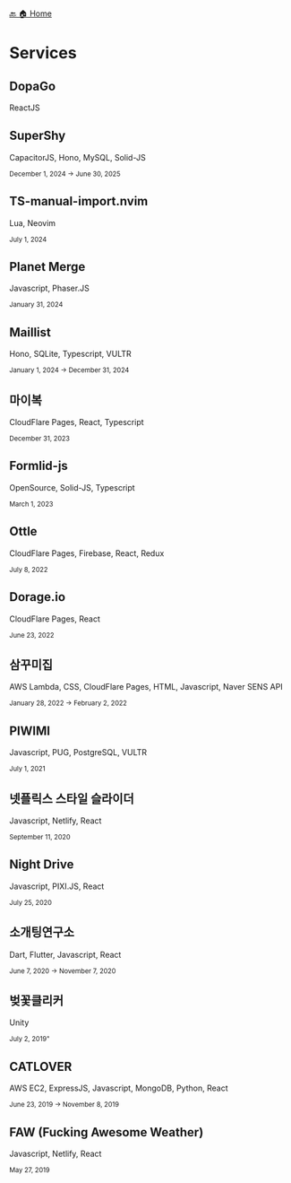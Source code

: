 [🔙 🏠 Home](https://github.com/dorage)

# Services

## DopaGo

ReactJS

## SuperShy

CapacitorJS, Hono, MySQL, Solid-JS

<sub>December 1, 2024 → June 30, 2025</sub>

## TS-manual-import.nvim

Lua, Neovim

<sub>July 1, 2024</sub>

## Planet Merge

Javascript, Phaser.JS

<sub>January 31, 2024</sub>

## Maillist

Hono, SQLite, Typescript, VULTR

<sub>January 1, 2024 → December 31, 2024</sub>

## 마이복

CloudFlare Pages, React, Typescript

<sub>December 31, 2023</sub>

## Formlid-js

OpenSource, Solid-JS, Typescript

<sub>March 1, 2023</sub>

## Ottle

CloudFlare Pages, Firebase, React, Redux

<sub>July 8, 2022</sub>

## Dorage.io

CloudFlare Pages, React

<sub>June 23, 2022</sub>

## 삼꾸미집

AWS Lambda, CSS, CloudFlare Pages, HTML, Javascript, Naver SENS API

<sub>January 28, 2022 → February 2, 2022</sub>

## PIWIMI

Javascript, PUG, PostgreSQL, VULTR

<sub>July 1, 2021</sub>

## 넷플릭스 스타일 슬라이더

Javascript, Netlify, React

<sub>September 11, 2020</sub>

## Night Drive

Javascript, PIXI.JS, React

<sub>July 25, 2020</sub>

## 소개팅연구소

Dart, Flutter, Javascript, React

<sub>June 7, 2020 → November 7, 2020</sub>

## 벚꽃클리커

Unity

<sub>July 2, 2019"</sub>

## CATLOVER

AWS EC2, ExpressJS, Javascript, MongoDB, Python, React

<sub>June 23, 2019 → November 8, 2019</sub>

## FAW (Fucking Awesome Weather)

Javascript, Netlify, React

<sub>May 27, 2019</sub>

